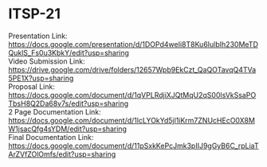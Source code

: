 # ITSP-21
Presentation Link: https://docs.google.com/presentation/d/1DOPd4weIi8T8Ku6IulbIh230MeTDQuklS_Fs0u3KbkY/edit?usp=sharing<br>
Video Submission Link: https://drive.google.com/drive/folders/12657Wpb9EkCzt_QaQOTavqQ4TVa5PE1X?usp=sharing<br>
Proposal Link: https://docs.google.com/document/d/1qVPLRdjiXJQtMqU2qS00lsVkSsaPOTbsH8Q2Da68v7s/edit?usp=sharing<br>
2 Page Documentation Link: https://docs.google.com/document/d/1lcLYOkYd5jl1iKrm7ZNUcHEcO0X8MW1jsacQfg4sYDM/edit?usp=sharing<br>
Final Documentation Link: https://docs.google.com/document/d/11pSxkKePcJmk3pIIJ9gGyB6C_rpLiaTArZVfZOlOmfs/edit?usp=sharing<br>
